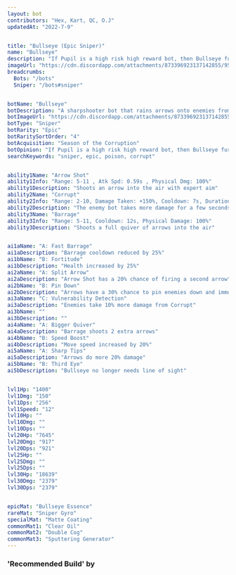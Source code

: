 ```yaml
---
layout: bot
contributors: "Hex, Kart, QC, O.J"
updatedAt: "2022-7-9"


title: "Bullseye (Epic Sniper)"
name: "Bullseye"
description: "If Pupil is a high risk high reward bot, then Bullseye further exceeds the definition. Can do more than just harming enemy bots, Bullseye is capable of shredding anything including tankers.\n- Pros: High speed, high damage, long range\n- Cons: High minimum range, Barrage usually misses\n- The bot can be vulnerable sometimes"
imageUrl: "https://cdn.discordapp.com/attachments/873396923137142855/957875194784014386/bullseye.png"
breadcrumbs:
  Bots: "/bots"
  Sniper: "/bots#sniper"


botName: "Bullseye"
botDescription: "A sharpshooter bot that rains arrows onto enemies from a distance."
botImageUrl: "https://cdn.discordapp.com/attachments/873396923137142855/957875194784014386/bullseye.png"
botType: "Sniper"
botRarity: "Epic"
botRaritySortOrder: "4"
botAcquisition: "Season of the Corruption"
botOpinion: "If Pupil is a high risk high reward bot, then Bullseye further exceeds the definition. Can do more than just harming enemy bots, Bullseye is capable of shredding anything including tankers."
searchKeywords: "sniper, epic, poison, corrupt"


ability1Name: "Arrow Shot"
ability1Info: "Range: 5-11 , Atk Spd: 0.59s , Physical Dmg: 100%"
ability1Description: "Shoots an arrow into the air with expert aim"
ability2Name: "Corrupt"
ability2Info: "Range: 2-10, Damage Taken: +150%, Cooldown: 7s, Duration: 3s"
ability2Description: "The enemy bot takes more damage for a few seconds"
ability3Name: "Barrage"
ability3Info: "Range: 5-11, Cooldown: 12s, Physical Damage: 100%"
ability3Description: "Shoots a full quiver of arrows into the air"


ai1aName: "A: Fast Barrage"
ai1aDescription: "Barrage cooldown reduced by 25%"
ai1bName: "B: Fortitude"
ai1bDescription: "Health increased by 25%"
ai2aName: "A: Split Arrow"
ai2aDescription: "Arrow Shot has a 20% chance of firing a second arrow"
ai2bName: "B: Pin Down"
ai2bDescription: "Arrows have a 30% chance to pin enemies down and immobilize them"
ai3aName: "C: Vulnerability Detection"
ai3aDescription: "Enemies take 10% more damage from Corrupt"
ai3bName: ""
ai3bDescription: ""
ai4aName: "A: Bigger Quiver"
ai4aDescription: "Barrage shoots 2 extra arrows"
ai4bName: "B: Speed Boost"
ai4bDescription: "Move speed increased by 20%"
ai5aName: "A: Sharp Tips"
ai5aDescription: "Arrows do more 20% damage"
ai5bName: "B: Third Eye"
ai5bDescription: "Bullseye no longer needs line of sight"


lvl1Hp: "1400"
lvl1Dmg: "150"
lvl1Dps: "256"
lvl1Speed: "12"
lvl10Hp: ""
lvl10Dmg: ""
lvl10Dps: ""
lvl20Hp: "7645"
lvl20Dmg: "917"
lvl20Dps: "921"
lvl25Hp: ""
lvl25Dmg: ""
lvl25Dps: ""
lvl30Hp: "18639"
lvl30Dmg: "2379"
lvl30Dps: "2379"


epicMat: "Bullseye Essence"
rareMat: "Sniper Gyro"
specialMat: "Matte Coating"
commonMat1: "Clear Oil"
commonMat2: "Double Cog"
commonMat3: "Sputtering Generator"
---
```



### 'Recommended Build' by
